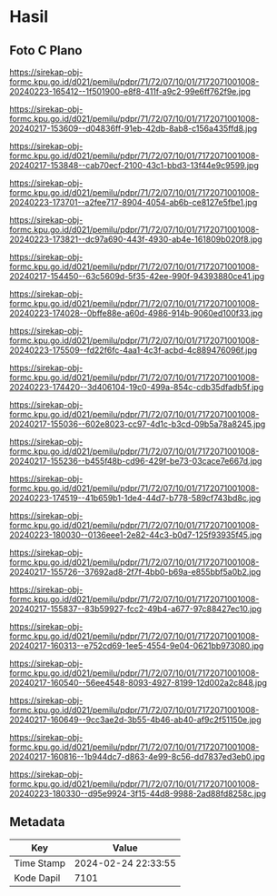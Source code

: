 # Hasil

## Foto C Plano

https://sirekap-obj-formc.kpu.go.id/d021/pemilu/pdpr/71/72/07/10/01/7172071001008-20240223-165412--1f501900-e8f8-411f-a9c2-99e6ff762f9e.jpg

https://sirekap-obj-formc.kpu.go.id/d021/pemilu/pdpr/71/72/07/10/01/7172071001008-20240217-153609--d04836ff-91eb-42db-8ab8-c156a435ffd8.jpg

https://sirekap-obj-formc.kpu.go.id/d021/pemilu/pdpr/71/72/07/10/01/7172071001008-20240217-153848--cab70ecf-2100-43c1-bbd3-13f44e9c9599.jpg

https://sirekap-obj-formc.kpu.go.id/d021/pemilu/pdpr/71/72/07/10/01/7172071001008-20240223-173701--a2fee717-8904-4054-ab6b-ce8127e5fbe1.jpg

https://sirekap-obj-formc.kpu.go.id/d021/pemilu/pdpr/71/72/07/10/01/7172071001008-20240223-173821--dc97a690-443f-4930-ab4e-161809b020f8.jpg

https://sirekap-obj-formc.kpu.go.id/d021/pemilu/pdpr/71/72/07/10/01/7172071001008-20240217-154450--63c5609d-5f35-42ee-990f-94393880ce41.jpg

https://sirekap-obj-formc.kpu.go.id/d021/pemilu/pdpr/71/72/07/10/01/7172071001008-20240223-174028--0bffe88e-a60d-4986-914b-9060ed100f33.jpg

https://sirekap-obj-formc.kpu.go.id/d021/pemilu/pdpr/71/72/07/10/01/7172071001008-20240223-175509--fd22f6fc-4aa1-4c3f-acbd-4c889476096f.jpg

https://sirekap-obj-formc.kpu.go.id/d021/pemilu/pdpr/71/72/07/10/01/7172071001008-20240223-174420--3d406104-19c0-499a-854c-cdb35dfadb5f.jpg

https://sirekap-obj-formc.kpu.go.id/d021/pemilu/pdpr/71/72/07/10/01/7172071001008-20240217-155036--602e8023-cc97-4d1c-b3cd-09b5a78a8245.jpg

https://sirekap-obj-formc.kpu.go.id/d021/pemilu/pdpr/71/72/07/10/01/7172071001008-20240217-155236--b455f48b-cd96-429f-be73-03cace7e667d.jpg

https://sirekap-obj-formc.kpu.go.id/d021/pemilu/pdpr/71/72/07/10/01/7172071001008-20240223-174519--41b659b1-1de4-44d7-b778-589cf743bd8c.jpg

https://sirekap-obj-formc.kpu.go.id/d021/pemilu/pdpr/71/72/07/10/01/7172071001008-20240223-180030--0136eee1-2e82-44c3-b0d7-125f93935f45.jpg

https://sirekap-obj-formc.kpu.go.id/d021/pemilu/pdpr/71/72/07/10/01/7172071001008-20240217-155726--37692ad8-2f7f-4bb0-b69a-e855bbf5a0b2.jpg

https://sirekap-obj-formc.kpu.go.id/d021/pemilu/pdpr/71/72/07/10/01/7172071001008-20240217-155837--83b59927-fcc2-49b4-a677-97c88427ec10.jpg

https://sirekap-obj-formc.kpu.go.id/d021/pemilu/pdpr/71/72/07/10/01/7172071001008-20240217-160313--e752cd69-1ee5-4554-9e04-0621bb973080.jpg

https://sirekap-obj-formc.kpu.go.id/d021/pemilu/pdpr/71/72/07/10/01/7172071001008-20240217-160540--56ee4548-8093-4927-8199-12d002a2c848.jpg

https://sirekap-obj-formc.kpu.go.id/d021/pemilu/pdpr/71/72/07/10/01/7172071001008-20240217-160649--9cc3ae2d-3b55-4b46-ab40-af9c2f51150e.jpg

https://sirekap-obj-formc.kpu.go.id/d021/pemilu/pdpr/71/72/07/10/01/7172071001008-20240217-160816--1b944dc7-d863-4e99-8c56-dd7837ed3eb0.jpg

https://sirekap-obj-formc.kpu.go.id/d021/pemilu/pdpr/71/72/07/10/01/7172071001008-20240223-180330--d95e9924-3f15-44d8-9988-2ad88fd8258c.jpg


## Metadata

| Key        | Value               |
| ---------- | ------------------- |
| Time Stamp | 2024-02-24 22:33:55 |
| Kode Dapil | 7101                |



